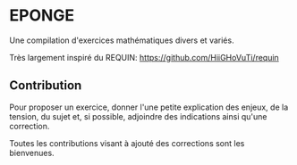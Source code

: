 # EPONGE

Une compilation d'exercices mathématiques divers et variés.



Très largement inspiré du REQUIN: https://github.com/HiiGHoVuTi/requin

## Contribution

Pour proposer un exercice, donner l'une petite explication des enjeux, de la tension, du sujet et, si possible, adjoindre des indications ainsi qu'une correction.

Toutes les contributions visant à ajouté des corrections sont les bienvenues.



